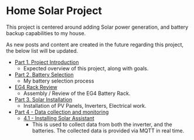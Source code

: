 # Home Solar Project

This project is centered around adding Solar power generation, and battery backup capabilities to my house.

As new posts and content are created in the future regarding this project, the below list will be updated.

* [Part 1. Project Introduction](./../../blog/posts/Solar/solar-part-1-introduction.md)
    * Expected overview of this project, along with goals.
* [Part 2. Battery Selection](./../../blog/posts/Solar/solar-part-2-batteries.md)
    * My battery selection process
* [EG4 Rack Review](./../../blog/posts/Solar/eg4-rack-assembly.md)
    * Assembly / Review of the EG4 Battery Rack.
* [Part 3. Solar Installation](./../../blog/posts/Solar/solar-part-3-installation.md)
    * Installation of PV Panels, Inverters, Electrical work.
* [Part 4 - Data collection and monitoring](./../../blog/posts/Solar/solar-part-4-monitoring.md)
    * [4.1 - Installing Solar Assistant](./../../blog/posts/Solar/solar-assistant.md)
        * This is used to collect data from both the inverter, and the batteries. The collected data is provided via MQTT in real time.